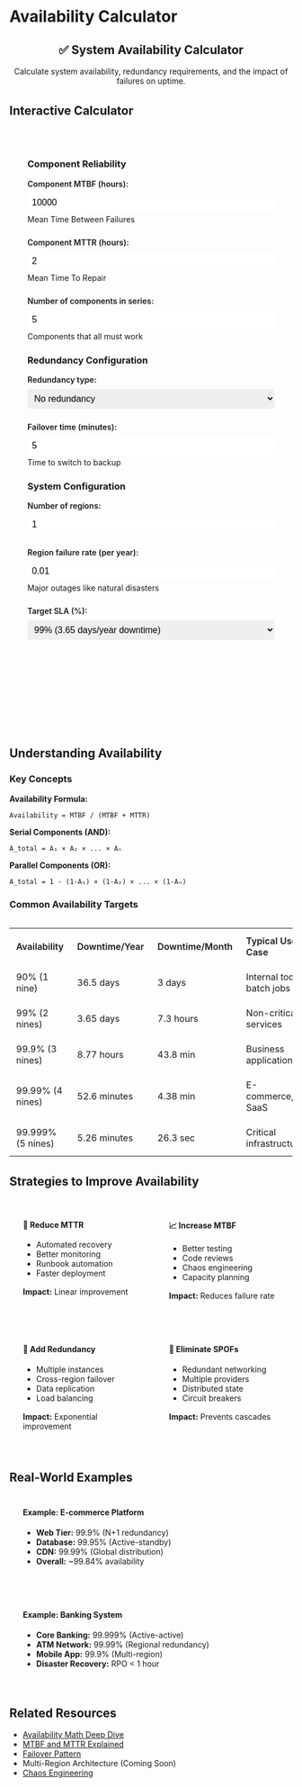 # Availability Calculator

<div class="calculator-container">
<div class="calc-header">
<h2>✅ System Availability Calculator</h2>
<p>Calculate system availability, redundancy requirements, and the impact of failures on uptime.</p>
</div>

## Interactive Calculator

<div class="calculator-tool">
<form id="availabilityCalc">

### Component Reliability
<div class="input-group">
<label for="componentMTBF">Component MTBF (hours):</label>
<input type="number" id="componentMTBF" value="10000" min="1" step="100">
<span class="help">Mean Time Between Failures</span>
</div>

<div class="input-group">
<label for="componentMTTR">Component MTTR (hours):</label>
<input type="number" id="componentMTTR" value="2" min="0.1" step="0.1">
<span class="help">Mean Time To Repair</span>
</div>

<div class="input-group">
<label for="numComponents">Number of components in series:</label>
<input type="number" id="numComponents" value="5" min="1" step="1">
<span class="help">Components that all must work</span>
</div>

### Redundancy Configuration
<div class="input-group">
<label for="redundancyType">Redundancy type:</label>
<select id="redundancyType">
<option value="none">No redundancy</option>
<option value="active-standby">Active-Standby (1+1)</option>
<option value="n-plus-1">N+1 redundancy</option>
<option value="n-plus-2">N+2 redundancy</option>
<option value="active-active">Active-Active (2N)</option>
</select>
</div>

<div class="input-group">
<label for="failoverTime">Failover time (minutes):</label>
<input type="number" id="failoverTime" value="5" min="0" step="1">
<span class="help">Time to switch to backup</span>
</div>

### System Configuration
<div class="input-group">
<label for="numRegions">Number of regions:</label>
<input type="number" id="numRegions" value="1" min="1" max="10" step="1">
</div>

<div class="input-group">
<label for="regionFailureRate">Region failure rate (per year):</label>
<input type="number" id="regionFailureRate" value="0.01" min="0" max="1" step="0.001">
<span class="help">Major outages like natural disasters</span>
</div>

<div class="input-group">
<label for="targetSLA">Target SLA (%):</label>
<select id="targetSLA">
<option value="99">99% (3.65 days/year downtime)</option>
<option value="99.9">99.9% (8.77 hours/year)</option>
<option value="99.95">99.95% (4.38 hours/year)</option>
<option value="99.99">99.99% (52.6 minutes/year)</option>
<option value="99.999">99.999% (5.26 minutes/year)</option>
</select>
</div>

<button type="button" onclick="calculateAvailability()" class="calc-button">Calculate Availability</button>
</form>

<div id="results" class="results-panel">
<!-- Results will appear here -->
</div>
</div>

## Understanding Availability

### Key Concepts

**Availability Formula:**
```
Availability = MTBF / (MTBF + MTTR)
```

**Serial Components (AND):**
```
A_total = A₁ × A₂ × ... × Aₙ
```

**Parallel Components (OR):**
```
A_total = 1 - (1-A₁) × (1-A₂) × ... × (1-Aₙ)
```

### Common Availability Targets

<div class="availability-table">
<table>
<tr>
<th>Availability</th>
<th>Downtime/Year</th>
<th>Downtime/Month</th>
<th>Typical Use Case</th>
</tr>
<tr>
<td>90% (1 nine)</td>
<td>36.5 days</td>
<td>3 days</td>
<td>Internal tools, batch jobs</td>
</tr>
<tr>
<td>99% (2 nines)</td>
<td>3.65 days</td>
<td>7.3 hours</td>
<td>Non-critical services</td>
</tr>
<tr>
<td>99.9% (3 nines)</td>
<td>8.77 hours</td>
<td>43.8 min</td>
<td>Business applications</td>
</tr>
<tr>
<td>99.99% (4 nines)</td>
<td>52.6 minutes</td>
<td>4.38 min</td>
<td>E-commerce, SaaS</td>
</tr>
<tr>
<td>99.999% (5 nines)</td>
<td>5.26 minutes</td>
<td>26.3 sec</td>
<td>Critical infrastructure</td>
</tr>
</table>
</div>

## Strategies to Improve Availability

<div class="strategy-grid">
<div class="strategy-card">
<h4>🔧 Reduce MTTR</h4>
<ul>
<li>Automated recovery</li>
<li>Better monitoring</li>
<li>Runbook automation</li>
<li>Faster deployment</li>
</ul>
<p><strong>Impact:</strong> Linear improvement</p>
</div>

<div class="strategy-card">
<h4>📈 Increase MTBF</h4>
<ul>
<li>Better testing</li>
<li>Code reviews</li>
<li>Chaos engineering</li>
<li>Capacity planning</li>
</ul>
<p><strong>Impact:</strong> Reduces failure rate</p>
</div>

<div class="strategy-card">
<h4>🔄 Add Redundancy</h4>
<ul>
<li>Multiple instances</li>
<li>Cross-region failover</li>
<li>Data replication</li>
<li>Load balancing</li>
</ul>
<p><strong>Impact:</strong> Exponential improvement</p>
</div>

<div class="strategy-card">
<h4>🎯 Eliminate SPOFs</h4>
<ul>
<li>Redundant networking</li>
<li>Multiple providers</li>
<li>Distributed state</li>
<li>Circuit breakers</li>
</ul>
<p><strong>Impact:</strong> Prevents cascades</p>
</div>
</div>

## Real-World Examples

<div class="example-box">
<h4>Example: E-commerce Platform</h4>
<ul>
<li><strong>Web Tier:</strong> 99.9% (N+1 redundancy)</li>
<li><strong>Database:</strong> 99.95% (Active-standby)</li>
<li><strong>CDN:</strong> 99.99% (Global distribution)</li>
<li><strong>Overall:</strong> ~99.84% availability</li>
</ul>
</div>

<div class="example-box">
<h4>Example: Banking System</h4>
<ul>
<li><strong>Core Banking:</strong> 99.999% (Active-active)</li>
<li><strong>ATM Network:</strong> 99.99% (Regional redundancy)</li>
<li><strong>Mobile App:</strong> 99.9% (Multi-region)</li>
<li><strong>Disaster Recovery:</strong> RPO < 1 hour</li>
</ul>
</div>

## Related Resources

- [Availability Math Deep Dive](/quantitative/availability-math)
- [MTBF and MTTR Explained](/quantitative/mtbf-mttr)
- [Failover Pattern](/patterns/failover)
- Multi-Region Architecture (Coming Soon)
- [Chaos Engineering](/human-factors/chaos-engineering)

<script>
// Enhanced availability calculator with validation and visualizations
let availChart = null;

function validateAvailabilityInputs() {
    const inputs = {
        mtbf: { value: parseFloat(document.getElementById('componentMTBF').value), min: 1, max: 1000000, name: 'MTBF' },
        mttr: { value: parseFloat(document.getElementById('componentMTTR').value), min: 0.1, max: 1000, name: 'MTTR' },
        numComponents: { value: parseInt(document.getElementById('numComponents').value), min: 1, max: 100, name: 'Components' },
        redundancyType: { value: document.getElementById('redundancyType').value, name: 'Redundancy type' },
        failoverTime: { value: parseFloat(document.getElementById('failoverTime').value), min: 0, max: 60, name: 'Failover time' },
        numRegions: { value: parseInt(document.getElementById('numRegions').value), min: 1, max: 10, name: 'Regions' },
        regionFailureRate: { value: parseFloat(document.getElementById('regionFailureRate').value), min: 0, max: 1, name: 'Region failure rate' },
        targetSLA: { value: parseFloat(document.getElementById('targetSLA').value), min: 90, max: 99.999, name: 'Target SLA' }
    };
    
    const errors = [];
    
    // Validate numeric inputs
    for (const [key, input] of Object.entries(inputs)) {
        if (key === 'redundancyType') continue;
        
        if (isNaN(input.value)) {
            errors.push(`${input.name} must be a number`);
        } else if (input.min !== undefined && input.max !== undefined && 
                   (input.value < input.min || input.value > input.max)) {
            errors.push(`${input.name} must be between ${input.min} and ${input.max}`);
        }
    }
    
    // Validate MTBF > MTTR
    if (inputs.mtbf.value <= inputs.mttr.value) {
        errors.push('MTBF must be greater than MTTR');
    }
    
    return { valid: errors.length === 0, errors, inputs };
}

function calculateAvailability() {
    // Validate inputs
    const validation = validateAvailabilityInputs();
    if (!validation.valid) {
        displayAvailabilityErrors(validation.errors);
        return;
    }
    
    const inputs = validation.inputs;
    const failoverTimeHours = inputs.failoverTime.value / 60; // Convert to hours
    
    // Calculate base component availability
    const componentAvailability = mtbf / (mtbf + mttr);
    
    // Calculate serial system availability
    const serialAvailability = Math.pow(componentAvailability, numComponents);
    
    // Apply redundancy
    let systemAvailability = serialAvailability;
    let redundancyFactor = 1;
    
    switch(redundancyType) {
        case 'active-standby':
            // 1+1 redundancy with failover time
            const effectiveMTTR = failoverTime;
            const redundantAvailability = 1 - Math.pow(1 - (mtbf / (mtbf + effectiveMTTR)), 2);
            systemAvailability = Math.pow(redundantAvailability, numComponents);
            redundancyFactor = 2;
            break;
            
        case 'n-plus-1':
            // N+1 redundancy
            systemAvailability = 1 - Math.pow(1 - serialAvailability, 2);
            redundancyFactor = 1.1;
            break;
            
        case 'n-plus-2':
            // N+2 redundancy
            systemAvailability = 1 - Math.pow(1 - serialAvailability, 3);
            redundancyFactor = 1.2;
            break;
            
        case 'active-active':
            // 2N redundancy
            systemAvailability = 1 - Math.pow(1 - serialAvailability, 2);
            redundancyFactor = 2;
            break;
    }
    
    // Apply multi-region configuration
    if (numRegions > 1) {
        const regionAvailability = 1 - regionFailureRate;
        const multiRegionAvailability = 1 - Math.pow(1 - (systemAvailability * regionAvailability), numRegions);
        systemAvailability = multiRegionAvailability;
    }
    
    // Calculate downtime
    const yearlyHours = 8760;
    const downtimeHours = (1 - systemAvailability) * yearlyHours;
    const downtimeMinutes = downtimeHours * 60;
    
    // Calculate nines
    const nines = -Math.log10(1 - systemAvailability);
    
    // Generate results
    let resultsHTML = `
        <h3>📊 Availability Analysis</h3>
        
        <div class="availability-summary">
            <div class="big-metric">
                <div class="metric-value">${(systemAvailability * 100).toFixed(4)}%</div>
                <div class="metric-label">System Availability</div>
                <div class="metric-detail">${nines.toFixed(1)} nines</div>
            </div>
            
            <div class="downtime-metrics">
                <div class="downtime-item">
                    <span class="label">Yearly Downtime:</span>
                    <span class="value">${formatDowntime(downtimeHours)}</span>
                </div>
                <div class="downtime-item">
                    <span class="label">Monthly Downtime:</span>
                    <span class="value">${formatDowntime(downtimeHours / 12)}</span>
                </div>
                <div class="downtime-item">
                    <span class="label">Daily Downtime:</span>
                    <span class="value">${formatDowntime(downtimeHours / 365)}</span>
                </div>
            </div>
        </div>
        
        <div class="component-breakdown">
            <h4>Component Analysis</h4>
            <table>
                <tr>
                    <th>Component</th>
                    <th>Availability</th>
                    <th>Downtime/Year</th>
                </tr>
                <tr>
                    <td>Single Component</td>
                    <td>${(componentAvailability * 100).toFixed(3)}%</td>
                    <td>${formatDowntime((1 - componentAvailability) * yearlyHours)}</td>
                </tr>
                <tr>
                    <td>Serial System (${numComponents} components)</td>
                    <td>${(serialAvailability * 100).toFixed(3)}%</td>
                    <td>${formatDowntime((1 - serialAvailability) * yearlyHours)}</td>
                </tr>
                <tr>
                    <td>With ${redundancyType.replace('-', ' ')}</td>
                    <td>${(systemAvailability * 100).toFixed(4)}%</td>
                    <td>${formatDowntime(downtimeHours)}</td>
                </tr>
            </table>
        </div>
        
        <div class="sla-comparison">
            <h4>SLA Target Comparison</h4>
    `;
    
    if (systemAvailability >= targetSLA / 100) {
        resultsHTML += `
            <div class="sla-met">
                ✅ System meets ${targetSLA}% SLA target
                <p>Margin: ${((systemAvailability - targetSLA/100) * yearlyHours * 60).toFixed(1)} minutes/year</p>
            </div>
        `;
    } else {
        const gap = (targetSLA/100 - systemAvailability) * yearlyHours;
        resultsHTML += `
            <div class="sla-not-met">
                ❌ System does not meet ${targetSLA}% SLA target
                <p>Gap: ${formatDowntime(gap)} additional uptime needed</p>
            </div>
        `;
    }
    
    resultsHTML += `
        </div>
        
        <div class="cost-analysis">
            <h4>💰 Cost-Benefit Analysis</h4>
            <table>
                <tr>
                    <th>Configuration</th>
                    <th>Availability</th>
                    <th>Resource Multiplier</th>
                    <th>Cost Impact</th>
                </tr>
                <tr>
                    <td>No Redundancy</td>
                    <td>${(serialAvailability * 100).toFixed(2)}%</td>
                    <td>1x</td>
                    <td>Baseline</td>
                </tr>
                <tr>
                    <td>Current (${redundancyType})</td>
                    <td>${(systemAvailability * 100).toFixed(3)}%</td>
                    <td>${redundancyFactor}x</td>
                    <td>+${((redundancyFactor - 1) * 100).toFixed(0)}%</td>
                </tr>
                <tr>
                    <td>Add Region</td>
                    <td>${calculateNextRegion(systemAvailability, regionFailureRate)}%</td>
                    <td>${(redundancyFactor * 2).toFixed(1)}x</td>
                    <td>+${((redundancyFactor * 2 - 1) * 100).toFixed(0)}%</td>
                </tr>
            </table>
        </div>
        
        <div class="recommendations">
            <h4>💡 Recommendations</h4>
            <ul>
    `;
    
    // Add specific recommendations
    if (systemAvailability < targetSLA / 100) {
        resultsHTML += '<li class="urgent">⚠️ Immediate action needed to meet SLA target</li>';
        
        if (redundancyType === 'none') {
            resultsHTML += '<li>Add redundancy - even Active-Standby would improve availability significantly</li>';
        }
        
        if (numRegions === 1) {
            resultsHTML += '<li>Consider multi-region deployment for major availability gains</li>';
        }
        
        if (mttr > 4) {
            resultsHTML += '<li>Reduce MTTR through automation - current ${mttr}h is high</li>';
        }
    }
    
    if (numComponents > 3 && redundancyType === 'none') {
        resultsHTML += '<li>High component count without redundancy is risky - consider redundancy</li>';
    }
    
    if (failoverTime > 10 && redundancyType !== 'none') {
        resultsHTML += '<li>Failover time of ${failoverTime} minutes is high - aim for under 5 minutes</li>';
    }
    
    resultsHTML += `
            </ul>
        </div>
        
        <div class="visualization">
            <h4>Availability Over Time</h4>
            <canvas id="availChart" width="600" height="200"></canvas>
        </div>
    `;
    
    document.getElementById('results').innerHTML = resultsHTML;
    
    // Draw availability chart
    drawAvailabilityChart(systemAvailability);
}

function formatDowntime(hours) {
    if (hours >= 24) {
        return `${(hours / 24).toFixed(1)} days`;
    } else if (hours >= 1) {
        return `${hours.toFixed(1)} hours`;
    } else {
        return `${(hours * 60).toFixed(1)} minutes`;
    }
}

function calculateNextRegion(currentAvail, regionFailureRate) {
    const regionAvail = 1 - regionFailureRate;
    const twoRegionAvail = 1 - Math.pow(1 - (currentAvail * regionAvail), 2);
    return (twoRegionAvail * 100).toFixed(3);
}

function drawAvailabilityChart(availability) {
    const canvas = document.getElementById('availChart');
    if (!canvas) return;
    
    const ctx = canvas.getContext('2d');
    const width = canvas.width;
    const height = canvas.height;
    
    // Clear canvas
    ctx.clearRect(0, 0, width, height);
    
    // Draw availability bar
    const barHeight = 40;
    const barY = height / 2 - barHeight / 2;
    
    // Background (downtime)
    ctx.fillStyle = '#ff6b6b';
    ctx.fillRect(0, barY, width, barHeight);
    
    // Availability portion
    ctx.fillStyle = '#51cf66';
    ctx.fillRect(0, barY, width * availability, barHeight);
    
    // Draw scale
    ctx.fillStyle = '#333';
    ctx.font = '12px sans-serif';
    
    // SLA markers
    const slaMarkers = [0.99, 0.999, 0.9999, 0.99999];
    slaMarkers.forEach(sla => {
        const x = width * sla;
        ctx.strokeStyle = '#666';
        ctx.beginPath();
        ctx.moveTo(x, barY - 10);
        ctx.lineTo(x, barY + barHeight + 10);
        ctx.stroke();
        
        ctx.fillText(`${(sla * 100)}%`, x - 20, barY - 15);
    });
    
    // Current position
    const currentX = width * availability;
    ctx.strokeStyle = '#000';
    ctx.lineWidth = 2;
    ctx.beginPath();
    ctx.moveTo(currentX, barY - 5);
    ctx.lineTo(currentX, barY + barHeight + 5);
    ctx.stroke();
    
    // Label
    ctx.fillStyle = '#000';
    ctx.font = 'bold 14px sans-serif';
    ctx.fillText('Current', currentX - 25, barY + barHeight + 25);
}
</script>

<style>
.calculator-container {
    max-width: 900px;
    margin: 0 auto;
}

.calc-header {
    text-align: center;
    margin-bottom: 2rem;
}

.calculator-tool {
    background: var(--md-code-bg-color);
    padding: 2rem;
    border-radius: 8px;
    margin-bottom: 2rem;
}

.input-group {
    margin-bottom: 1.5rem;
}

.input-group label {
    display: block;
    font-weight: 600;
    margin-bottom: 0.5rem;
}

.input-group input, .input-group select {
    width: 100%;
    padding: 0.5rem;
    border: 1px solid var(--md-default-fg-color--lighter);
    border-radius: 4px;
    font-size: 1rem;
}

.input-group .help {
    display: block;
    font-size: 0.875rem;
    color: var(--md-default-fg-color--light);
    margin-top: 0.25rem;
}

.calc-button {
    width: 100%;
    padding: 1rem;
    background: var(--md-primary-fg-color);
    color: white;
    border: none;
    border-radius: 4px;
    font-size: 1.1rem;
    font-weight: 600;
    cursor: pointer;
    margin-top: 1rem;
}

.calc-button:hover {
    background: var(--md-primary-fg-color--dark);
}

.results-panel {
    margin-top: 2rem;
}

.availability-summary {
    display: grid;
    grid-template-columns: 1fr 2fr;
    gap: 2rem;
    margin: 2rem 0;
    padding: 2rem;
    background: var(--md-code-bg-color);
    border-radius: 8px;
}

.big-metric {
    text-align: center;
}

.metric-value {
    font-size: 3rem;
    font-weight: 700;
    color: var(--md-primary-fg-color);
}

.metric-label {
    font-size: 1.2rem;
    margin-top: 0.5rem;
}

.metric-detail {
    font-size: 1rem;
    color: var(--md-default-fg-color--light);
}

.downtime-metrics {
    display: flex;
    flex-direction: column;
    justify-content: center;
}

.downtime-item {
    padding: 0.75rem 0;
    border-bottom: 1px solid var(--md-default-fg-color--lighter);
}

.downtime-item:last-child {
    border-bottom: none;
}

.downtime-item .label {
    font-weight: 600;
    margin-right: 1rem;
}

.downtime-item .value {
    float: right;
    color: var(--md-primary-fg-color);
}

.component-breakdown, .sla-comparison, .cost-analysis, .recommendations {
    margin: 2rem 0;
    padding: 1.5rem;
    background: var(--md-code-bg-color);
    border-radius: 8px;
}

table {
    width: 100%;
    border-collapse: collapse;
    margin-top: 1rem;
}

th, td {
    padding: 0.75rem;
    text-align: left;
    border-bottom: 1px solid var(--md-default-fg-color--lighter);
}

th {
    font-weight: 600;
    background: var(--md-default-bg-color);
}

.sla-met {
    padding: 1rem;
    background: #d3f9d8;
    color: #2b8a3e;
    border-radius: 4px;
    font-weight: 600;
}

.sla-not-met {
    padding: 1rem;
    background: #ffe3e3;
    color: #c92a2a;
    border-radius: 4px;
    font-weight: 600;
}

.recommendations ul {
    list-style: none;
    padding: 0;
}

.recommendations li {
    padding: 0.75rem 0;
    padding-left: 2rem;
    position: relative;
}

.recommendations li:before {
    content: "→";
    position: absolute;
    left: 0.5rem;
}

.recommendations li.urgent {
    color: var(--md-error-fg-color);
    font-weight: 600;
}

.availability-table {
    margin: 2rem 0;
}

.availability-table table {
    width: 100%;
}

.strategy-grid {
    display: grid;
    grid-template-columns: repeat(auto-fit, minmax(220px, 1fr));
    gap: 1rem;
    margin: 2rem 0;
}

.strategy-card {
    padding: 1.5rem;
    background: var(--md-code-bg-color);
    border-radius: 8px;
}

.strategy-card h4 {
    margin-top: 0;
    color: var(--md-primary-fg-color);
}

.strategy-card p {
    margin-top: 1rem;
    font-size: 0.875rem;
    color: var(--md-default-fg-color--light);
}

.example-box {
    padding: 1.5rem;
    margin: 1rem 0;
    background: var(--md-primary-fg-color--light);
    border-radius: 8px;
}

.example-box h4 {
    margin-top: 0;
}

.visualization {
    margin-top: 2rem;
    padding: 1.5rem;
    background: var(--md-code-bg-color);
    border-radius: 8px;
}

#availChart {
    max-width: 100%;
    height: auto;
    margin-top: 1rem;
}

@media (max-width: 768px) {
    .calculator-tool {
        padding: 1rem;
    }
    
    .availability-summary {
        grid-template-columns: 1fr;
    }
    
    .strategy-grid {
        grid-template-columns: 1fr;
    }
}
</style>
</div>